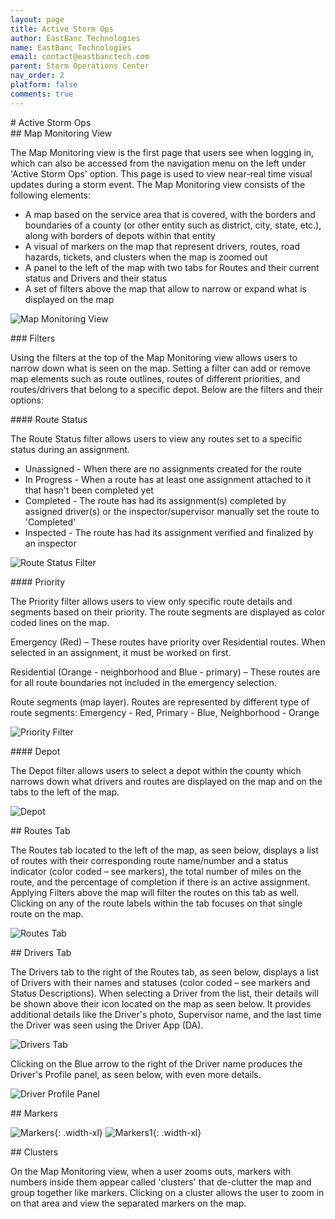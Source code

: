 ```yaml
---
layout: page
title: Active Storm Ops
author: EastBanc Technologies
name: EastBanc Technologies
email: contact@eastbanctech.com
parent: Storm Operations Center
nav_order: 2
platform: false
comments: true
---
```


<section id="Active-Storm-Ops" markdown="1">
# Active Storm Ops

<section id="Map-Monitoring-View" markdown="1">
## Map Monitoring View

The Map Monitoring view is the first page that users see when logging in, which can also be accessed from the navigation menu on the left under 'Active Storm Ops' option. This page is used to view near-real time visual updates during a storm event. The Map Monitoring view consists of the following elements:

  * A map based on the service area that is covered, with the borders and boundaries of a county (or other entity such as district, city, state, etc.), along with borders of depots within that entity
  * A visual of markers on the map that represent drivers, routes, road hazards, tickets, and clusters when the map is zoomed out
  * A panel to the left of the map with two tabs for Routes and their current status and Drivers and their status
  * A set of filters above the map that allow to narrow or expand what is displayed on the map

  ![Map Monitoring View](/images/soc/soc-active-storm-ops/map-monitoring-view.png)  

<section id="Filters" markdown="1">
### Filters

Using the filters at the top of the Map Monitoring view allows users to narrow down what is seen on the map. Setting a filter can add or remove map elements such as route outlines, routes of different priorities, and routes/drivers that belong to a specific depot. Below are the filters and their options:

<section id="Route-Status" markdown="1">
#### Route Status

The Route Status filter allows users to view any routes set to a specific status during an assignment.

  * Unassigned - When there are no assignments created for the route
  * In Progress - When a route has at least one assignment attached to it that hasn't been completed yet
  * Completed - The route has had its assignment(s) completed by assigned driver(s) or the inspector/supervisor manually set the route to 'Completed' 
  * Inspected - The route has had its assignment verified and finalized by an inspector

![Route Status Filter](/images/soc/soc-active-storm-ops/route-status-filter.png)  
</section>

<section id="Priority" markdown="1">
#### Priority

The Priority filter allows users to view only specific route details and segments based on their priority. The route segments are displayed as color coded lines on the map.

Emergency (Red) – These routes have priority over Residential routes. When selected in an assignment, it must be worked on first. 

Residential (Orange - neighborhood and Blue - primary) – These routes are for all route boundaries not included in the emergency selection.

Route segments (map layer). Routes are represented by different type of route segments: Emergency - Red, Primary - Blue, Neighborhood - Orange

![Priority Filter](/images/soc/soc-active-storm-ops/priority-filter.png) 
</section>

<section id="Depot" markdown="1">
#### Depot

The Depot filter allows users to select a depot within the county which narrows down what drivers and routes are displayed on the map and on the tabs to the left of the map.

![Depot](/images/soc/soc-active-storm-ops/depot.png) 
</section>
</section>
</section>

<section id="Routes-Tab" markdown="1">
## Routes Tab

The Routes tab located to the left of the map, as seen below, displays a list of routes with their corresponding route name/number and a status indicator (color coded – see markers), the total number of miles on the route, and the percentage of completion if there is an active assignment. Applying Filters above the map will filter the routes on this tab as well. Clicking on any of the route labels within the tab focuses on that single route on the map.

![Routes Tab](/images/soc/soc-active-storm-ops/routes-tab.png)
</section>

<section id="Drivers-Tab" markdown="1">
## Drivers Tab

The Drivers tab to the right of the Routes tab, as seen below, displays a list of Drivers with their names and statuses (color coded – see markers and Status Descriptions). When selecting a Driver from the list, their details will be shown above their icon located on the map as seen below. It provides additional details like the Driver's photo, Supervisor name, and the last time the Driver was seen using the Driver App (DA). 

![Drivers Tab](/images/soc/soc-active-storm-ops/drivers-tab.png) 

Clicking on the Blue arrow to the right of the Driver name produces the Driver's Profile panel, as seen below, with even more details.

![Driver Profile Panel](/images/soc/soc-active-storm-ops/driver-profile-panel.png)
</section>

<section id="Markers" markdown="1">
## Markers

![Markers](/images/soc/soc-active-storm-ops/markers.png){: .width-xl}
![Markers1](/images/soc/soc-active-storm-ops/markers1.png){: .width-xl}
</section>

<section id="Clusters" markdown="1">
## Clusters

On the Map Monitoring view,  when a user zooms outs, markers with numbers inside them appear called 'clusters' that de-clutter the map and group together like markers. Clicking on a cluster allows the user to zoom in on that area and view the separated markers on the map. 
</section>
</section>
